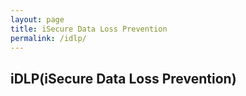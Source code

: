 ```yaml
---
layout: page
title: iSecure Data Loss Prevention
permalink: /idlp/
---
```


## iDLP(iSecure Data Loss Prevention)

